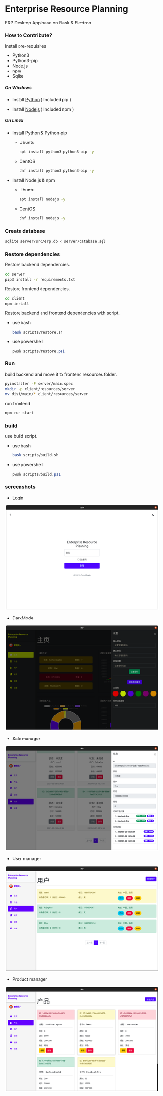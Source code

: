 # Enterprise Resource Planning

ERP Desktop App base on Flask & Electron

### How to Contribute?

Install pre-requisites

- Python3
- Python3-pip
- Node.js
- npm
- Sqlite

##### On Windows

- Install [Python](https://www.python.org/) ( Included pip )

- Install [Nodejs](https://nodejs.org/) ( Included npm )

##### On Linux

- Install Python & Python-pip
    - Ubuntu
        ```bash
        apt install python3 python3-pip -y
        ```

    - CentOS
        ```bash
        dnf install python3 python3-pip -y
        ```

- Install Node.js & npm
    - Ubuntu
        ```bash
        apt install nodejs -y
        ```

    - CentOS
        ```bash
        dnf install nodejs -y
        ```


### Create database

```bash
sqlite server/src/erp.db < server/database.sql
```

### Restore dependencies

Restore backend dependencies.

```bash
cd server
pip3 install -r requirements.txt
```

Restore frontend dependencies.

```bash
cd client
npm install
```

Restore backend and frontend dependencies with script.

- use bash

    ```bash
    bash scripts/restore.sh
    ```

- use powershell

    ```powershell
    pwsh scripts/restore.ps1
    ```

### Run

build backend and move it to frontend resources folder.

```bash
pyinstaller -F server/main.spec
mkdir -p client/resources/server
mv dist/main/* client/resources/server
```

run frontend

```bash
npm run start
```

### build

use build script.

- use bash

    ```bash
    bash scripts/build.sh
    ```
    
- use powershell

    ```powershell
    pwsh scripts/build.ps1
    ```

### screenshots

- Login

![login](./screenshots/login.png)

- DarkMode

![dark](./screenshots/dark.png)

- Sale manager

![sale](./screenshots/sale.png)

- User manager

![user](./screenshots/user.png)

- Product manager

![product](./screenshots/product.png)
